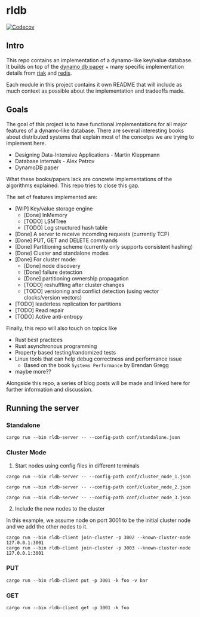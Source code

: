 # rldb
[![Codecov](https://codecov.io/github/rcmgleite/rldb/coverage.svg?branch=master)](https://codecov.io/gh/rcmgleite/rldb)

## Intro
This repo contains an implementation of a dynamo-like key/value database.
It builds on top of the [dynamo db paper](https://www.allthingsdistributed.com/files/amazon-dynamo-sosp2007.pdf) + many specific implementation details from [riak](https://docs.riak.com/riak/kv/2.2.3/setup/planning/backend/bitcask/index.html#bitcask-implementation-details) and [redis](https://github.com/redis/redis).

Each module in this project contains it own README that will include as much context as possible about the implementation and tradeoffs made.

## Goals
The goal of this project is to have functional implementations for all major features of a dynamo-like database.
There are several interesting books about distributed systems that explain most of the concetps we are trying to implement here.
 - Designing Data-Intensive Applications - Martin Kleppmann
 - Database internals - Alex Petrov
 - DynamoDB paper

What these books/papers lack are concrete implementations of the algorithms explained. This repo tries to close this gap.

The set of features implemented are:

- [WIP] Key/value storage engine 
   - [Done] InMemory
   - [TODO] LSMTree
   - [TODO] Log structured hash table
- [Done] A server to receive incomding requests (currently TCP)
- [Done] PUT, GET and DELETE commands
- [Done] Partitioning scheme (currently only supports consistent hashing)
- [Done] Cluster and standalone modes
- [Done] For cluster mode:
   - [Done] node discovery
   - [Done] failure detection
   - [Done] partitioning ownership propagation
   - [TODO] reshuffling after cluster changes
   - [TODO] versioning and conflict detection (using vector clocks/version vectors)
- [TODO] leaderless replication for partitions
- [TODO] Read repair
- [TODO] Active anti-entropy

Finally, this repo will also touch on topics like
- Rust best practices
- Rust asynchronous programming
- Property based testing/randomized tests
- Linux tools that can help debug correctness and performance issue
  - Based on the book `Systems Performance` by Brendan Gregg
- maybe more??

Alongside this repo, a series of blog posts will be made and linked here for further information and discussion.

## Running the server

### Standalone
```
cargo run --bin rldb-server -- --config-path conf/standalone.json
```

### Cluster Mode


1. Start nodes using config files in different terminals
```
cargo run --bin rldb-server -- --config-path conf/cluster_node_1.json
```
```
cargo run --bin rldb-server -- --config-path conf/cluster_node_2.json
```
```
cargo run --bin rldb-server -- --config-path conf/cluster_node_3.json
```

2. Include the new nodes to the cluster

In this example, we assume node on port 3001 to be the initial cluster node and we add the other nodes to it.

```
cargo run --bin rldb-client join-cluster -p 3002 --known-cluster-node 127.0.0.1:3001
cargo run --bin rldb-client join-cluster -p 3003 --known-cluster-node 127.0.0.1:3001
```

### PUT
```
cargo run --bin rldb-client put -p 3001 -k foo -v bar
```

### GET
```
cargo run --bin rldb-client get -p 3001 -k foo
```

